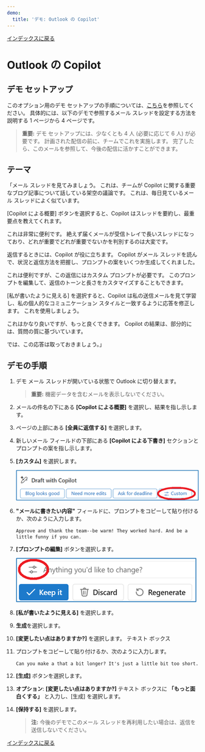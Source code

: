 ```yaml
---
demo:
  title: 'デモ: Outlook の Copilot'
---
```


[インデックスに戻る](https://microsoftlearning.github.io/MS-4012-Microsoft-Copilot-Web-Based-Interactive-Experience-for-Executives/)

# Outlook の Copilot

## デモ セットアップ

このオプション用のデモ セットアップの手順については、[こちら](https://microsoft.seismic.com/Link/Content/DCFPQWmT2DMXC8WJjgjP4H44GWXG)を参照してください。 具体的には、以下のデモで参照するメール スレッドを設定する方法を説明する 1 ページから 4 ページです。

> **重要:**  デモ セットアップには、少なくとも 4 人 (必要に応じて 6 人) が必要です。 計画された配信の前に、チームでこれを実施します。 完了したら、このメールを参照して、今後の配信に活かすことができます。

## テーマ

「メール スレッドを見てみましょう。 これは、チームが Copilot に関する重要なブログ記事について話している架空の議論です。 これは、毎日見ているメール スレッドによく似ています。

[Copilot による概要] ボタンを選択すると、Copilot はスレッドを要約し、最重要点を教えてくれます。

これは非常に便利です。 絶えず届くメールが受信トレイで長いスレッドになっており、どれが重要でどれが重要でないかを判別するのは大変です。

返信するときには、Copilot が役に立ちます。 Copilot がメール スレッドを読んで、状況と返信方法を把握し、プロンプトの案をいくつか生成してくれました。

これは便利ですが、この返信にはカスタム プロンプトが必要です。 このプロンプトを編集して、返信のトーンと長さをカスタマイズすることもできます。

[私が書いたように見える] を選択すると、Copilot は私の送信メールを見て学習し、私の個人的なコミュニケーション スタイルと一致するように応答を修正します。 これを使用しましょう。

これはかなり良いですが、もっと良くできます。 Copilot の結果は、部分的には、質問の質に基づいています。

では、この応答は取っておきましょう。」

## デモの手順

1. デモ メール スレッドが開いている状態で Outlook に切り替えます。

    > **重要:**  機密データを含むメールを表示しないでください。

1. メールの件名の下にある **[Copilot による概要]** を選択し、結果を指し示します。
1. ページの上部にある **[全員に返信する]** を選択します。
1. 新しいメール フィールドの下部にある **[Copilot による下書き]** セクションとプロンプトの案を指し示します。
1. **[カスタム]** を選択します。

    ![Outlook 用 Copilot のカスタム プロンプト オプションを示すスクリーンショット。](../Demos/Media/outlook_custom.png)


1. **"メールに書きたい内容"** フィールドに、プロンプトをコピーして貼り付けるか、次のように入力します。 

    ```text
    Approve and thank the team--be warm! They worked hard. And be a little funny if you can.
    ```

1. **[プロンプトの編集]** ボタンを選択します。

    ![Outlook 用 Copilot の [プロンプトの編集] オプションを示すスクリーンショット。](../Demos/Media/edit_prompt_outlook.png)

1. **[私が書いたように見える]** を選択します。
1. **生成**を選択します。
1. **[変更したい点はありますか?]** を選択します。 テキスト ボックス
1. プロンプトをコピーして貼り付けるか、次のように入力します。 

    ```text
    Can you make a that a bit longer? It's just a little bit too short.
    ```

1. **[生成]** ボタンを選択します。  
1. **オプション**: **[変更したい点はありますか?]**  テキスト ボックスに **「もっと面白くする」** と入力し、[生成] を選択します。
1. **[保持する]** を選択します。

    > **注:**  今後のデモでこのメール スレッドを再利用したい場合は、返信を送信しないでください。

[インデックスに戻る](https://microsoftlearning.github.io/MS-4012-Microsoft-Copilot-Web-Based-Interactive-Experience-for-Executives/)
